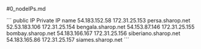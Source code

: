 #0_nodeIPs.md



´´´
public IP			Private IP			name
54.183.152.58		172.31.25.153		persa.sharop.net
52.53.183.106   	172.31.25.154		bengala.sharop.net
54.153.87.146		172.31.25.155		bombay.sharop.net
54.183.166.167		172.31.25.156		siberiano.sharop.net
54.183.165.86		172.31.25.157		siames.sharop.net
´´´
